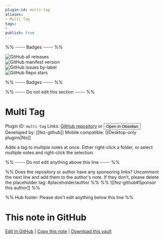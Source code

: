 ```yaml
---
plugin-id: multi-tag
aliases:
- Multi Tag
tags: 
- 
publish: true
---
```


%% ----- Badges ----- %%

![GitHub all releases](https://img.shields.io/github/downloads/fez-github/obsidian-multi-tag/total?color=573E7A&logo=github&style=for-the-badge)   
![GitHub manifest version](https://img.shields.io/github/manifest-json/v/fez-github/obsidian-multi-tag?color=573E7A&logo=github&style=for-the-badge)   
![GitHub issues by-label](https://img.shields.io/github/issues/fez-github/obsidian-multi-tag/help%20wanted?color=573E7A&logo=github&style=for-the-badge)   
![GitHub Repo stars](https://img.shields.io/github/stars/fez-github/obsidian-multi-tag?color=573E7A&logo=github&style=for-the-badge)

%% ----- Badges ----- %%

%% ----- Do not edit this section ----- %%

# Multi Tag

Plugin ID: `multi-tag`
Links: [GitHub repository](https://github.com/fez-github/obsidian-multi-tag) or [<button id=HH>Open in Obsidian</button>](obsidian://show-plugin?id=multi-tag)
Developed by: [[fez-github]]
Mobile compatible: [[Desktop-only plugins|No]]

Adds a tag to multiple notes at once.  Either right-click a folder, or select multiple notes and right-click the selection.

%% ----- Do not edit anything above this line ----- %% 

%% Does the repository or author have any sponsoring links? Uncomment the next line and add them to the author's note. If they don't, please delete the placeholder tag: #placeholder/author %%
%% ![[fez-github#Sponsor this author]] %%

%% Hub footer: Please don't edit anything below this line %%

# This note in GitHub

<span class="git-footer">[Edit In GitHub](https://github.dev/obsidian-community/obsidian-hub/blob/main/02%20-%20Community%20Expansions/02.05%20All%20Community%20Expansions/Plugins/multi-tag.md "git-hub-edit-note") | [Copy this note](https://raw.githubusercontent.com/obsidian-community/obsidian-hub/main/02%20-%20Community%20Expansions/02.05%20All%20Community%20Expansions/Plugins/multi-tag.md "git-hub-copy-note") | [Download this vault](https://github.com/obsidian-community/obsidian-hub/archive/refs/heads/main.zip "git-hub-download-vault") </span>
